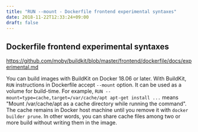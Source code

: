 ```yaml
---
title: "RUN --mount - Dockerfile frontend experimental syntaxes"
date: 2018-11-22T12:33:24+09:00
draft: false
---
```


## Dockerfile frontend experimental syntaxes

https://github.com/moby/buildkit/blob/master/frontend/dockerfile/docs/experimental.md

You can build images with BuildKit on Docker 18.06 or later. With BuildKit, `RUN` instructions in Dockerfile accept `--mount` option. It can be used as a volume for build-time. For example, `RUN --mount=type=cache,target=/var/cache/apt apt-get install ...` means "Mount /var/cache/apt as a cache directory while running the command". The cache remains in Docker host machine until you remove it with `docker builder prune`. In other words, you can share cache files among two or more build without writing them in the image.

